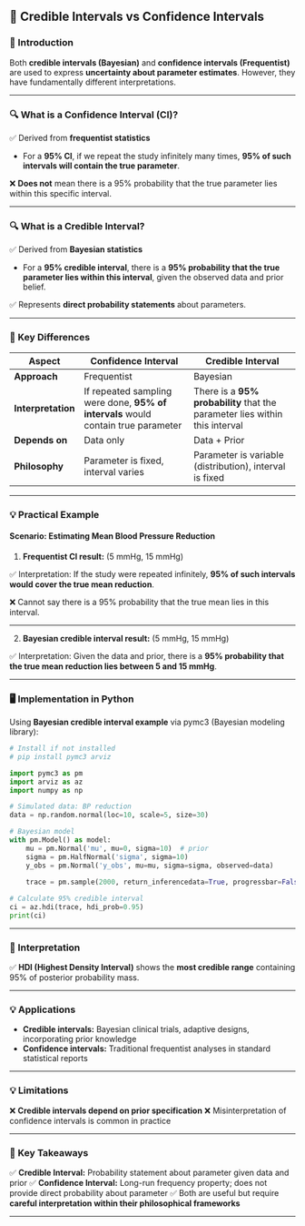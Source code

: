 ## **🧬 Credible Intervals vs Confidence Intervals**

### **📖 Introduction**

Both **credible intervals (Bayesian)** and **confidence intervals (Frequentist)** are used to express **uncertainty about parameter estimates**. However, they have fundamentally different interpretations.

---

### **🔍 What is a Confidence Interval (CI)?**

✅ Derived from **frequentist statistics**

* For a **95% CI**, if we repeat the study infinitely many times, **95% of such intervals will contain the true parameter**.

❌ **Does not** mean there is a 95% probability that the true parameter lies within this specific interval.

---

### **🔍 What is a Credible Interval?**

✅ Derived from **Bayesian statistics**

* For a **95% credible interval**, there is a **95% probability that the true parameter lies within this interval**, given the observed data and prior belief.

✅ Represents **direct probability statements** about parameters.

---

### **📝 Key Differences**

| **Aspect**         | **Confidence Interval**                                                           | **Credible Interval**                                                       |
| ------------------ | --------------------------------------------------------------------------------- | --------------------------------------------------------------------------- |
| **Approach**       | Frequentist                                                                       | Bayesian                                                                    |
| **Interpretation** | If repeated sampling were done, **95% of intervals** would contain true parameter | There is a **95% probability** that the parameter lies within this interval |
| **Depends on**     | Data only                                                                         | Data + Prior                                                                |
| **Philosophy**     | Parameter is fixed, interval varies                                               | Parameter is variable (distribution), interval is fixed                     |

---

### **💡 Practical Example**

#### **Scenario: Estimating Mean Blood Pressure Reduction**

1. **Frequentist CI result:** (5 mmHg, 15 mmHg)

✅ Interpretation: If the study were repeated infinitely, **95% of such intervals would cover the true mean reduction**.

❌ Cannot say there is a 95% probability that the true mean lies in this interval.

---

2. **Bayesian credible interval result:** (5 mmHg, 15 mmHg)

✅ Interpretation: Given the data and prior, there is a **95% probability that the true mean reduction lies between 5 and 15 mmHg**.

---

### **🖥️ Implementation in Python**

Using **Bayesian credible interval example** via pymc3 (Bayesian modeling library):

```python
# Install if not installed
# pip install pymc3 arviz

import pymc3 as pm
import arviz as az
import numpy as np

# Simulated data: BP reduction
data = np.random.normal(loc=10, scale=5, size=30)

# Bayesian model
with pm.Model() as model:
    mu = pm.Normal('mu', mu=0, sigma=10)  # prior
    sigma = pm.HalfNormal('sigma', sigma=10)
    y_obs = pm.Normal('y_obs', mu=mu, sigma=sigma, observed=data)
    
    trace = pm.sample(2000, return_inferencedata=True, progressbar=False)

# Calculate 95% credible interval
ci = az.hdi(trace, hdi_prob=0.95)
print(ci)
```

---

### **🔑 Interpretation**

✅ **HDI (Highest Density Interval)** shows the **most credible range** containing 95% of posterior probability mass.

---

### **💡 Applications**

* **Credible intervals:** Bayesian clinical trials, adaptive designs, incorporating prior knowledge
* **Confidence intervals:** Traditional frequentist analyses in standard statistical reports

---

### **💡 Limitations**

❌ **Credible intervals depend on prior specification**
❌ Misinterpretation of confidence intervals is common in practice

---

### **🎯 Key Takeaways**

✅ **Credible Interval:** Probability statement about parameter given data and prior
✅ **Confidence Interval:** Long-run frequency property; does not provide direct probability about parameter
✅ Both are useful but require **careful interpretation within their philosophical frameworks**

---


